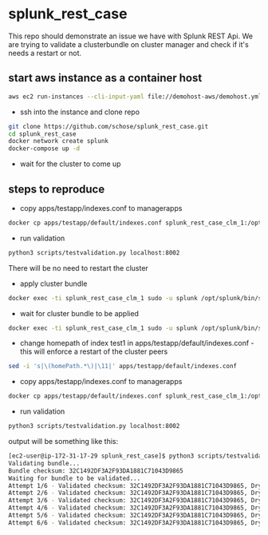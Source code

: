 # splunk_rest_case

This repo should demonstrate an issue we have with Splunk REST Api. We are trying to validate a clusterbundle on cluster manager and check
if it's needs a restart or not.


## start aws instance as a container host ##


```bash
aws ec2 run-instances --cli-input-yaml file://demohost-aws/demohost.yml --user-data file://demohost-aws/demohost-cloudinit.yml --output yaml
```

- ssh into the instance and clone repo

```bash
git clone https://github.com/schose/splunk_rest_case.git
cd splunk_rest_case
docker network create splunk
docker-compose up -d
```

- wait for the cluster to come up

## steps to reproduce

- copy apps/testapp/indexes.conf to managerapps

```bash
docker cp apps/testapp/default/indexes.conf splunk_rest_case_clm_1:/opt/splunk/etc/manager-apps/_cluster/local/
```

- run validation

```bash
python3 scripts/testvalidation.py localhost:8002
```
There will be no need to restart the cluster

- apply cluster bundle
```bash
docker exec -ti splunk_rest_case_clm_1 sudo -u splunk /opt/splunk/bin/splunk apply cluster-bundle -auth admin:Password01
```

- wait for cluster bundle to be applied

```bash
docker exec -ti splunk_rest_case_clm_1 sudo -u splunk /opt/splunk/bin/splunk show cluster-bundle-status -auth admin:Password01
```

- change homepath of index test1 in apps/testapp/default/indexes.conf - this will enforce a restart of the cluster peers
```bash
sed -i 's|\(homePath.*\)|\11|' apps/testapp/default/indexes.conf
```

- copy apps/testapp/indexes.conf to managerapps

```bash
docker cp apps/testapp/default/indexes.conf splunk_rest_case_clm_1:/opt/splunk/etc/manager-apps/_cluster/local/
```

- run validation

```bash
python3 scripts/testvalidation.py localhost:8002
```

output will be something like this:

```bash
[ec2-user@ip-172-31-17-29 splunk_rest_case]$ python3 scripts/testvalidation.py localhost:8002
Validating bundle...
Bundle checksum: 32C1492DF3A2F93DA1881C71043D9865
Waiting for bundle to be validated...
Attempt 1/6 - Validated checksum: 32C1492DF3A2F93DA1881C71043D9865, Dry run checksum: 32C1492DF3A2F93DA1881C71043D9865, last_check_restart_bundle_result: False
Attempt 2/6 - Validated checksum: 32C1492DF3A2F93DA1881C71043D9865, Dry run checksum: 32C1492DF3A2F93DA1881C71043D9865, last_check_restart_bundle_result: True
Attempt 3/6 - Validated checksum: 32C1492DF3A2F93DA1881C71043D9865, Dry run checksum: 32C1492DF3A2F93DA1881C71043D9865, last_check_restart_bundle_result: True
Attempt 4/6 - Validated checksum: 32C1492DF3A2F93DA1881C71043D9865, Dry run checksum: 32C1492DF3A2F93DA1881C71043D9865, last_check_restart_bundle_result: True
Attempt 5/6 - Validated checksum: 32C1492DF3A2F93DA1881C71043D9865, Dry run checksum: 32C1492DF3A2F93DA1881C71043D9865, last_check_restart_bundle_result: True
Attempt 6/6 - Validated checksum: 32C1492DF3A2F93DA1881C71043D9865, Dry run checksum: 32C1492DF3A2F93DA1881C71043D9865, last_check_restart_bundle_result: True
```